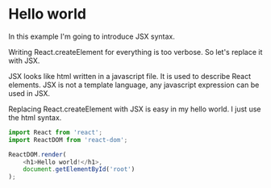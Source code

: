 # Hello world

In this example I'm going to introduce JSX syntax.

Writing React.createElement for everything is too verbose.
So let's replace it with JSX.

JSX looks like html written in a javascript file. It is used to describe React elements.
JSX is not a template language, any javascript expression can be used in JSX.

Replacing React.createElement with JSX is easy in my hello world. I just use the html syntax.

```js
import React from 'react';
import ReactDOM from 'react-dom';

ReactDOM.render(
    <h1>Hello world!</h1>,
    document.getElementById('root')
);
```
